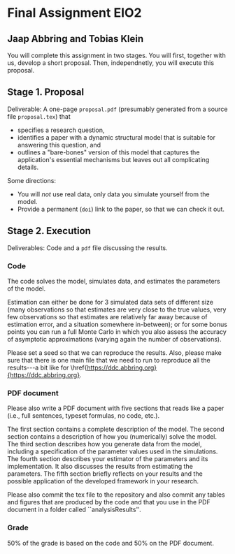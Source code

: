 # Final Assignment EIO2
## Jaap Abbring and Tobias Klein

You will complete this assignment in two stages. You will first, together with us, develop a short proposal. Then, independnetly, you will execute this proposal.

## Stage 1. Proposal 

Deliverable: A one-page `proposal.pdf` (presumably generated from a source file `proposal.tex`) that 
- specifies a research question, 
- identifies a paper with a dynamic structural model that is suitable for answering this question, and 
- outlines a "bare-bones" version of this model that captures the application's essential mechanisms but leaves out all complicating details.

Some directions:
- You will _not_ use real data, only data you simulate yourself from the model.
- Provide a permanent (`doi`) link to the paper, so that we can check it out.

## Stage 2. Execution 

Deliverables: Code and a `pdf` file discussing the results. 

### Code 
The code solves the model, simulates data, and estimates the parameters of the model. 

Estimation can either be done for 3 simulated data sets of different size (many observations so that estimates are very close to the true values, very few observations so that estimates are relatively far away because of estimation error, and a situation somewhere in-between); or for some bonus points you can run a full Monte Carlo in which you also assess the accuracy of asymptotic approximations (varying again the number of observations).

Please set a seed so that we can reproduce the results. Also, please make sure that there is one main file that we need to run to reproduce all the results---a bit like for \href{https://ddc.abbring.org}{https://ddc.abbring.org}.

### PDF document
Please also write a PDF document with five sections that reads like a paper (i.e., full sentences, typeset formulas, no code, etc.).

The first section contains a complete description of the model. The second section contains a description of how you (numerically) solve the model. The third section describes how you generate data from the model, including a specification of the parameter values used in the simulations. The fourth section describes your estimator of the parameters and its implementation. It also discusses the results from estimating the parameters. The fifth section briefly reflects on your results and the possible application of the developed framework in your research. 

Please also commit the tex file to the repository and also commit any tables and figures that are produced by the code and that you use in the PDF document in a folder called ``analysisResults''.

### Grade 
50% of the grade is based on the code and 50% on the PDF document.
